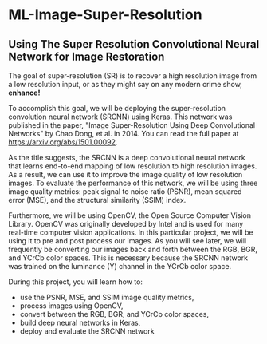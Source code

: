 # ML-Image-Super-Resolution

## Using The Super Resolution Convolutional Neural Network for Image Restoration

The goal of super-resolution (SR) is to recover a high resolution image from a low resolution input, or as they might say on any modern crime show, **enhance!** 

To accomplish this goal, we will be deploying the super-resolution convolution neural network (SRCNN) using Keras.  This network was published in the paper, "Image Super-Resolution Using Deep Convolutional Networks" by Chao Dong, et al. in 2014.  You can read the full paper at https://arxiv.org/abs/1501.00092.

As the title suggests, the SRCNN is a deep convolutional neural network that learns end-to-end mapping of low resolution to high resolution images.  As a result, we can use it to improve the image quality of low resolution images.  To evaluate the performance of this network, we will be using three image quality metrics: peak signal to noise ratio (PSNR), mean squared error (MSE), and the structural similarity (SSIM) index.  

Furthermore, we will be using OpenCV, the Open Source Computer Vision Library.  OpenCV was originally developed by Intel and is used for many real-time computer vision applications.  In this particular project, we will be using it to pre and post process our images.  As you will see later, we will frequently be converting our images back and forth between the RGB, BGR, and YCrCb color spaces.  This is necessary because the SRCNN network was trained on the luminance (Y) channel in the YCrCb color space.  

During this project, you will learn how to: 

* use the PSNR, MSE, and SSIM image quality metrics,
* process images using OpenCV,
* convert between the RGB, BGR, and YCrCb color spaces,
* build deep neural networks in Keras,
* deploy and evaluate the SRCNN network

